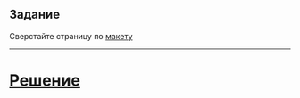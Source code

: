 ## Задание

Сверстайте страницу по [макету](https://www.figma.com/file/ja6QtJ9gv2JuxSDIAClL1O/Welbex?node-id=0%3A1)

---

# [Решение](https://welbex-sgtu.onrender.com/)
